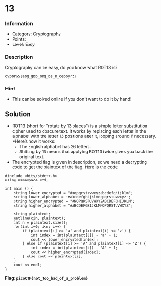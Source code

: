 # 13
### Information
* Category: Cryptography
* Points: 
* Level: Easy

### Description
Cryptography can be easy, do you know what ROT13 is? 

`cvpbPGS{abg_gbb_onq_bs_n_ceboyrz}`

### Hint
* This can be solved online if you don't want to do it by hand!

## Solution
* ROT13 (short for "rotate by 13 places") is a simple letter substitution cipher used to obscure text. It works by replacing each letter in the alphabet with the letter 13 positions after it, looping around if necessary.
*Here’s how it works:
    * The English alphabet has 26 letters.
    * Shifting by 13 means that applying ROT13 twice gives you back the original text.
* The encrypted flag is given in description, so we need a decrypting code to get the plaintext of the flag. Here is the code:
```
#include <bits/stdc++.h>
using namespace std;

int main () {
    string lower_encrypted = "#nopqrstuvwxyzabcdefghijklm";
    string lower_alphabet = "#abcdefghijklmnopqrstuvwxyz";
    string higher_encrypted = "#NOPQRSTUVWXYZABCDEFGHIJKLM";
    string higher_alphabet = "#ABCDEFGHIJKLMNOPQRSTUVWXYZ";
    
    string plaintext;
    getline(cin, plaintext);
    int n = plaintext.size();
    for(int i=0; i<n; i++) {
    	if (plaintext[i] >= 'a' and plaintext[i] <= 'z') {
    	    int index = int(plaintext[i]) - 'a' + 1;
    	    cout << lower_encrypted[index];
    	} else if (plaintext[i] >= 'A' and plaintext[i] <= 'Z') {
    	    int index = int(plaintext[i]) - 'A' + 1;
    	    cout << higher_encrypted[index];
    	} else cout << plaintext[i];
    }
    cout << endl;
}
```
**Flag: `picoCTF{not_too_bad_of_a_problem}`**
